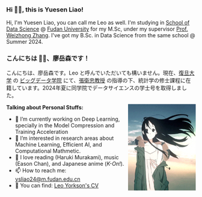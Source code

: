 ### Hi 👋🏽, this is Yuesen Liao!

Hi, I'm Yuesen Liao, you can call me Leo as well. I'm studying in [School of Data Science](https://sds.fudan.edu.cn/) @ [Fudan University](https://www.fudan.edu.cn/) for my M.Sc, under my supervisor [Prof. Weizhong Zhang](https://weizhonz.github.io/index.html). I've got my B.Sc. in Data Science from the same school @ Summer 2024. 

### こんにちは 👋🏽、廖岳森です！  

こんにちは、廖岳森です。Leo と呼んでいただいても構いません。現在、[復旦大学](https://www.fudan.edu.cn/) の [ビッグデータ学院](https://sds.fudan.edu.cn/) にて、[張衛忠教授](https://weizhonz.github.io/index.html) の指導の下、統計学の修士課程に在籍しています。2024年夏に同学院でデータサイエンスの学士号を取得しました。  


<img align="right" alt="GIF" src="Mio.gif" width="180" height="230" />

**Talking about Personal Stuffs:**

- 🌱 I’m currently working on Deep Learning, specially in the Model Compression and Training Acceleration
- 👀 I’m interested in research areas about Machine Learning, Efficient AI, and Computational Mathmetic.
- 🎱 I love reading (Haruki Murakami), music (Eason Chan), and Japanese anime (*K-On!*). 
- 📫 How to reach me: ysliao24@m.fudan.edu.cn
- 🐼 You can find: [Leo Yorkson's CV](https://github.com/LeoYorkson/LeoYorkson/blob/main/Leo-CV.pdf)

